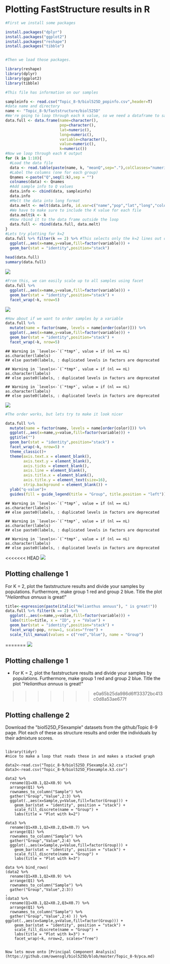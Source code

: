# Plotting FastStructure results in R 

``` r
#First we install some packages

install.packages("dplyr")
install.packages("ggplot2")
install.packages("reshape")
install.packages("tibble")


#Then we load those packages.

library(reshape)
library(dplyr)
library(ggplot2)
library(tibble)

```

``` r
#This file has information on our samples

sampleinfo <- read.csv("Topic_8-9/biol525D_popinfo.csv",header=T)
#data name and directory
name <- "Topic_8-9/faststructure/biol525D"
#We're going to loop through each k value, so we need a dataframe to save those values
data.full <- data.frame(name=character(),
                        pop=character(),
                        lat=numeric(),
                        long=numeric(),
                        variable=character(),
                        value=numeric(),
                        k=numeric())
#Now we loop through each K output
for (k in 1:10){
  #Load the data file
  data <- read.table(paste(name, k, "meanQ",sep="."),colClasses="numeric")
  #Label the columns (one for each group)
  Qnames <-paste("Q",seq(1:k),sep = "")
  colnames(data) <- Qnames
  #Add sample info to Q values
  data.info <- cbind(data, sampleinfo)
  data.info
  #Melt the data into long format
  data.melt <- melt(data.info, id.var=c("name","pop","lat","long","color"))
  #We have to make sure to include the K value for each file
  data.melt$k <- k
  #Now rbind it to the data frame outside the loop
  data.full <- rbind(data.full, data.melt)
}
#Lets try plotting for k=2
data.full %>% filter(k == 2) %>% #This selects only the k=2 lines out of the full set
  ggplot(.,aes(x=name,y=value,fill=factor(variable))) +
  geom_bar(stat = "identity",position="stack")
  
head(data.full)
summary(data.full)
```


![](figure/structure1-1.png)

``` r
#From this, we can easily scale up to all samples using facet
data.full %>%
  ggplot(.,aes(x=name,y=value,fill=factor(variable))) +
  geom_bar(stat = "identity",position="stack") +
  facet_wrap(~k, nrow=5)
```

![](figure/structure1-2.png)

``` r
#How about if we want to order samples by a variable
data.full %>%
  mutate(name = factor(name, levels = name[order(color)])) %>%
  ggplot(.,aes(x=name,y=value,fill=factor(variable))) +
  geom_bar(stat = "identity",position="stack") +
  facet_wrap(~k, nrow=5)
```

    ## Warning in `levels<-`(`*tmp*`, value = if (nl == nL) as.character(labels)
    ## else paste0(labels, : duplicated levels in factors are deprecated

    ## Warning in `levels<-`(`*tmp*`, value = if (nl == nL) as.character(labels)
    ## else paste0(labels, : duplicated levels in factors are deprecated

    ## Warning in `levels<-`(`*tmp*`, value = if (nl == nL) as.character(labels)
    ## else paste0(labels, : duplicated levels in factors are deprecated

![](figure/structure1-3.png)

``` r
#The order works, but lets try to make it look nicer

data.full %>%
  mutate(name = factor(name, levels = name[order(color)])) %>%
  ggplot(.,aes(x=name,y=value,fill=factor(variable))) +
  ggtitle("")
  geom_bar(stat = "identity",position="stack") +
  facet_wrap(~k, nrow=5) +
  theme_classic()+
  theme(axis.text.x = element_blank(),
        axis.text.y = element_blank(),
        axis.ticks = element_blank(), 
        axis.line = element_blank(),
        axis.title.x = element_blank(),
        axis.title.y = element_text(size=16),
        strip.background = element_blank()) +
  ylab("q-value")+
  guides(fill = guide_legend(title = "Group", title.position = "left"))
```

    ## Warning in `levels<-`(`*tmp*`, value = if (nl == nL) as.character(labels)
    ## else paste0(labels, : duplicated levels in factors are deprecated

    ## Warning in `levels<-`(`*tmp*`, value = if (nl == nL) as.character(labels)
    ## else paste0(labels, : duplicated levels in factors are deprecated

    ## Warning in `levels<-`(`*tmp*`, value = if (nl == nL) as.character(labels)
    ## else paste0(labels, : duplicated levels in factors are deprecated

<<<<<<< HEAD
![](figure/structure1-4.png) 

Plotting challenge 1 
--------------------

For K = 2, plot the faststructure results and divide your samples by populations. Furthermore, make group 1 red and group 2 blue. Title the plot "*Helianthus annuus* is great!"

``` r
title<-expression(paste(italic("Helianthus annuus"), " is great!"))
data.full %>% filter(k == 2) %>% 
  ggplot(.,aes(x=name,y=value,fill=factor(variable))) +
  labs(title=title, x = "ID", y = "Value") +
  geom_bar(stat = "identity",position="stack") +
  facet_wrap(~pop, nrow=1, scales="free") +
  scale_fill_manual(values = c("red","blue"), name = "Group")
```

=======
![](figure/structure1-4.png)

Plotting challenge 1
--------------------

-   For K = 2, plot the faststructure results and divide your samples by populations. Furthermore, make group 1 red and group 2 blue. Title the plot "*Helianthus annuus* is great!"
>>>>>>> e0a65b25da986d6ff33372bc413c0d8a53ae677f

Plotting challenge 2
--------------------

 Download the "biol525D\_FSexample" datasets from the github/Topic 8-9 page. Plot each of these as structure results and order the individuals by their admixture scores.

```

library(tidyr)
#nice to make a loop that reads these in and makes a stacked graph

data2<-read.csv("Topic_8-9/biol525D_FSexample.k2.csv")
data3<-read.csv("Topic_8-9/biol525D_FSexample.k3.csv")

data2 %>% 
  rename(Q1=X0.1,Q2=X0.9) %>% 
  arrange(Q1) %>% 
  rownames_to_column("Sample") %>% 
  gather("Group","Value",2:3) %>% 
  ggplot(.,aes(x=Sample,y=Value,fill=factor(Group))) +
    geom_bar(stat = "identity", position = "stack") +
    scale_fill_discrete(name = "Group") +
    labs(title = "Plot with k=2")

data3 %>% 
  rename(Q1=X0.1,Q2=X0.2,Q3=X0.7) %>% 
  arrange(Q1) %>% 
  rownames_to_column("Sample") %>% 
  gather("Group","Value",2:4) %>% 
  ggplot(.,aes(x=Sample,y=Value,fill=factor(Group))) +
    geom_bar(stat = "identity", position = "stack") +
    scale_fill_discrete(name = "Group") +
    labs(title = "Plot with k=3")
    
data %>% bind_rows(
(data2 %>% 
  rename(Q1=X0.1,Q2=X0.9) %>% 
  arrange(Q1) %>% 
  rownames_to_column("Sample") %>% 
  gather("Group","Value",2:3))
,
(data3 %>% 
  rename(Q1=X0.1,Q2=X0.2,Q3=X0.7) %>% 
  arrange(Q1) %>% 
  rownames_to_column("Sample") %>% 
  gather("Group","Value",2:4) )) %>% 
ggplot(.,aes(x=Sample,y=Value,fill=factor(Group))) +
    geom_bar(stat = "identity", position = "stack") +
    scale_fill_discrete(name = "Group") +
    labs(title = "Plot with k=3") +
    facet_wrap(~k, nrow=2, scales="free") 


Now lets move onto [Principal Component Analysis](https://github.com/owensgl/biol525D/blob/master/Topic_8-9/pca.md)
